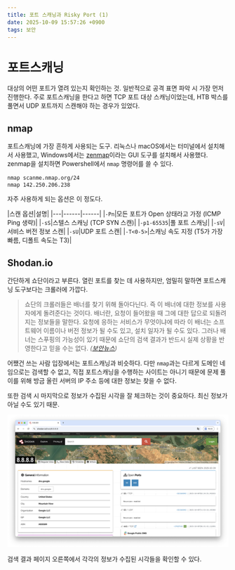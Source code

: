 ```yaml
---
title: 포트 스캐닝과 Risky Port (1)
date: 2025-10-09 15:57:26 +0900
tags: 보안
---
```


# 포트스캐닝
대상의 어떤 포트가 열려 있는지 확인하는 것. 일반적으로 공격 표면 파악 시 가장 먼저 진행한다.
주로 포트스캐닝을 한다고 하면 TCP 포트 대상 스캐닝이었는데, HTB 박스를 풀면서 UDP 포트까지 스캔해야 하는 경우가 있었다.

## nmap
포트스캐닝에 가장 흔하게 사용되는 도구. 리눅스나 macOS에서는 터미널에서 설치해서 사용했고, Windows에서는 [zenmap](https://nmap.org/download#windows)이라는 GUI 도구를 설치해서 사용했다. zenmap을 설치하면 Powershell에서 ``nmap`` 명령어를 쓸 수 있다.

```
nmap scanme.nmap.org/24
nmap 142.250.206.238
```

자주 사용하게 되는 옵션은 이 정도다.

|스캔 옵션|설명|
|---|------|------|
|``-Pn``|모든 포트가 Open 상태라고 가정 (ICMP Ping 생략)|
|``-sS``|스텔스 스캐닝 (TCP SYN 스캔)|
|``-p1-65535``|풀 포트 스캐닝|
|``-sV``|서비스 버전 정보 스캔|
|``-sU``|UDP 포트 스캔|
|``-T<0-5>``|스캐닝 속도 지정 (T5가 가장 빠름, 디폴트 속도는 T3)|

## Shodan.io
간단하게 쇼단이라고 부른다. 열린 포트를 찾는 데 사용하지만, 엄밀히 말하면 포트스캐닝 도구보다는 크롤러에 가깝다.

> 쇼단의 크롤러들은 배너를 찾기 위해 돌아다닌다. 즉 이 배너에 대한 정보를 사용자에게 돌려준다는 것이다. 배너란, 요청이 들어왔을 때 그에 대한 답으로 되돌려지는 정보들을 말한다. 요청에 응하는 서비스가 무엇이냐에 따라 이 배너는 소프트웨어 이름이나 버전 정보가 될 수도 있고, 설치 일자가 될 수도 있다. 그러나 배너는 스푸핑의 가능성이 있기 때문에 쇼단의 검색 결과가 반드시 실제 상황을 반영한다고 믿을 수는 없다. *([보안뉴스](https://www.boannews.com/media/view.asp?idx=72674))*

어쨌건 쓰는 사람 입장에서는 포트스캐닝과 비슷하다. 다만 ``nmap``과는 다르게 도메인 네임으로는 검색할 수 없고, 직접 포트스캐닝을 수행하는 사이트는 아니기 때문에 문제 풀이를 위해 방금 올린 서버의 IP 주소 등에 대한 정보는 찾을 수 없다.

또한 검색 시 마지막으로 정보가 수집된 시각을 잘 체크하는 것이 중요하다. 최신 정보가 아닐 수도 있기 때문.

![img](/img/2025-10-09.png)

검색 결과 페이지 오른쪽에서 각각의 정보가 수집된 시각들을 확인할 수 있다.